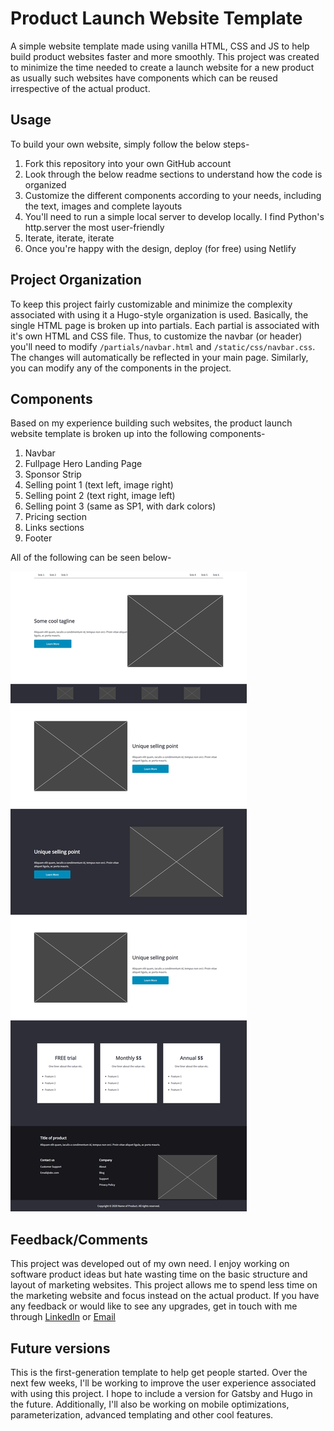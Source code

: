 # Product Launch Website Template
A simple website template made using vanilla HTML, CSS and JS to help build product websites faster and more smoothly. This project was created to minimize the time needed to create a launch website for a new product as usually such websites have components which can be reused irrespective of the actual product. 


## Usage
To build your own website, simply follow the below steps-
1. Fork this repository into your own GitHub account
2. Look through the below readme sections to understand how the code is organized
3. Customize the different components according to your needs, including the text, images and complete layouts
4. You'll need to run a simple local server to develop locally. I find Python's http.server the most user-friendly
5. Iterate, iterate, iterate
6. Once you're happy with the design, deploy (for free) using Netlify


## Project Organization
To keep this project fairly customizable and minimize the complexity associated with using it a Hugo-style organization is used. Basically, the single HTML page is broken up into partials. Each partial is associated with it's own HTML and CSS file. Thus, to customize the navbar (or header) you'll need to modify `/partials/navbar.html` and `/static/css/navbar.css`. The changes will automatically be reflected in your main page. Similarly, you can modify any of the components in the project. 

## Components
Based on my experience building such websites, the product launch website template is broken up into the following components-
1. Navbar
2. Fullpage Hero Landing Page
3. Sponsor Strip
4. Selling point 1 (text left, image right)
5. Selling point 2 (text right, image left)
6. Selling point 3 (same as SP1, with dark colors)
7. Pricing section
8. Links sections
9. Footer

All of the following can be seen below-

![Product launch website template, full capture](/static/img/product_launch_website_img.png)


## Feedback/Comments
This project was developed out of my own need. I enjoy working on software product ideas but hate wasting time on the basic structure and layout of marketing websites. This project allows me to spend less time on the marketing website and focus instead on the actual product. If you have any feedback or would like to see any upgrades, get in touch with me through [LinkedIn](https://www.linkedin.com/in/harshrana1997/) or [Email](mailto:hrana@wpi.edu)


## Future versions
This is the first-generation template to help get people started. Over the next few weeks, I'll be working to improve the user experience associated with using this project. I hope to include a version for Gatsby and Hugo in the future. Additionally, I'll also be working on mobile optimizations, parameterization, advanced templating and other cool features. 
